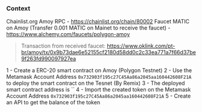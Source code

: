 ### Context

Chainlist.org Amoy RPC - https://chainlist.org/chain/80002
Faucet MATIC on Amoy (Transfer 0.001 MATIC on Mainet to receive the faucet) - https://www.alchemy.com/faucets/polygon-amoy
> Transaction from received faucet: https://www.oklink.com/pt-br/amoy/tx/0x9b73dae6e52155cf2180d58dd0c2c33ea771a7f66d37be9f263fd990097927ea

1 - Create a ERC-20 smart contract on Amoy (Polygon Testnet)
2 - Use the Metamask Account Address `0x732903f195c27C45Aa86a2045aa160442608F21A` to deploy the smart contract on the Tesnet (By Remix)
3 - The deployed smart contract address is ``
4 - Import the created token on the Metamask Account Address `0x732903f195c27C45Aa86a2045aa160442608F21A`
5 - Create an API to get the balance of the token
